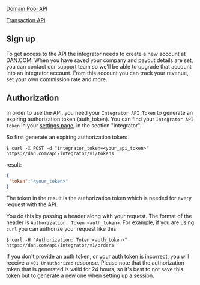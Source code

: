 [Domain Pool API](https://github.com/Undeveloped/api/blob/domain-pool-integrator/domain_transaction_engine/v1/domain_pool.md)

[Transaction API](https://github.com/Undeveloped/api/blob/domain-pool-integrator/domain_transaction_engine/v1/domain_pool.md)

## Sign up

To get access to the API the integrator needs to create a new account at DAN.COM. When you have saved your company and payout details are set, you can contact our support team so we'll be able to upgrade that account into an integrator account.
From this account you can track your revenue, set your own commission rate and more.

## Authorization
In order to use the API, you need your `Integrator API Token` to generate an expiring authorization token (auth_token).
You can find your `Integrator API Token` in your [settings page](https://dan.com/users/settings/profile), in the section "Integrator".

So first generate an expiring authorization token:

```
$ curl -X POST -d "integrator_token=<your_api_token>" https://dan.com/api/integrator/v1/tokens
```
 
result:

```json
{
 "token":"<your_token>"
}
```

The token in the result is the authorization token which is needed for every request with the API.

You do this by passing a header along with your request.
The format of the header is `Authorization: Token <auth_token>`.
For example, if you are using `curl` you can authorize your request like this:

    $ curl -H "Authorization: Token <auth_token>" https://dan.com/api/integrator/v1/orders

If you don't provide an auth token, or your auth token is incorrect, you will receive a `401 Unauthorized` response.
Please note that the authorization token that is generated is valid for 24 hours, so it's best to not save this token but to generate a new one when setting up a session.
